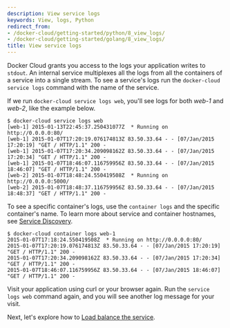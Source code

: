 ```yaml
---
description: View service logs
keywords: View, logs, Python
redirect_from:
- /docker-cloud/getting-started/python/8_view_logs/
- /docker-cloud/getting-started/golang/8_view_logs/
title: View service logs
---
```


Docker Cloud grants you access to the logs your application writes to `stdout`.
An internal service multiplexes all the logs from all the containers of a
service into a single stream. To see a service's logs run the `docker-cloud
service logs` command with the name of the service.

If we run `docker-cloud service logs web`, you'll see logs for both *web-1* and *web-2*, like the example below.

```
$ docker-cloud service logs web
[web-1] 2015-01-13T22:45:37.250431077Z  * Running on http://0.0.0.0:80/
[web-1] 2015-01-07T17:20:19.076174813Z 83.50.33.64 - - [07/Jan/2015 17:20:19] "GET / HTTP/1.1" 200 -
[web-1] 2015-01-07T17:20:34.209098162Z 83.50.33.64 - - [07/Jan/2015 17:20:34] "GET / HTTP/1.1" 200 -
[web-1] 2015-01-07T18:46:07.116759956Z 83.50.33.64 - - [07/Jan/2015 18:46:07] "GET / HTTP/1.1" 200 -
[web-2] 2015-01-07T18:48:24.550419508Z  * Running on http://0.0.0.0:5000/
[web-2] 2015-01-07T18:48:37.116759956Z 83.50.33.64 - - [07/Jan/2015 18:48:37] "GET / HTTP/1.1" 200 -
```

To see a specific container's logs, use the `container logs` and the specific container's name. To learn more about service and container hostnames, see [Service Discovery](../../apps/service-links.md#using-service-and-container-names-as-hostnames).

```
$ docker-cloud container logs web-1
2015-01-07T17:18:24.550419508Z  * Running on http://0.0.0.0:80/
2015-01-07T17:20:19.076174813Z 83.50.33.64 - - [07/Jan/2015 17:20:19] "GET / HTTP/1.1" 200 -
2015-01-07T17:20:34.209098162Z 83.50.33.64 - - [07/Jan/2015 17:20:34] "GET / HTTP/1.1" 200 -
2015-01-07T18:46:07.116759956Z 83.50.33.64 - - [07/Jan/2015 18:46:07] "GET / HTTP/1.1" 200 -
```

Visit your application using curl or your browser again. Run the `service logs web` command again, and you will see another log message for your visit.

Next, let's explore how to [Load balance the service](9_load-balance_the_service.md).